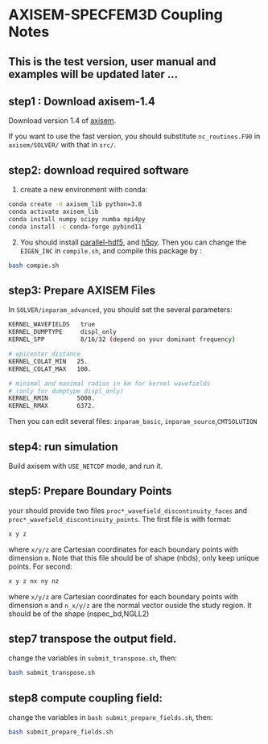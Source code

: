 # AXISEM-SPECFEM3D Coupling Notes

## This is the test version, user manual and examples will be updated later ...

## step1 : Download axisem-1.4
Download version 1.4 of [axisem](https://github.com/geodynamics/axisem). 

If you want to use the fast version, you should substitute `nc_routines.F90` in `axisem/SOLVER/` with that in `src/`.

## step2: download required software
1. create a new environment with conda:
```bash
conda create -n axisem_lib python=3.8 
conda activate axisem_lib
conda install numpy scipy numba mpi4py
conda install -c conda-forge pybind11  
```
2. You should install [parallel-hdf5](https://support.hdfgroup.org/HDF5/PHDF5/), and [h5py](https://docs.h5py.org/en/stable/mpi.html). Then you can change the `EIGEN_INC` in `compile.sh`, and compile this package by :
```bash
bash compie.sh
```


## step3: Prepare AXISEM Files
In `SOLVER/inparam_advanced`, you should set the several parameters:
```bash 
KERNEL_WAVEFIELDS   true
KERNEL_DUMPTYPE     displ_only
KERNEL_SPP          8/16/32 (depend on your dominant frequency)

# epicenter distance
KERNEL_COLAT_MIN   25.
KERNEL_COLAT_MAX   100.

# minimal and maximal radius in km for kernel wavefields
# (only for dumptype displ_only)
KERNEL_RMIN        5000.
KERNEL_RMAX        6372.
```
Then you can edit several files: `inparam_basic`, `inparam_source`,`CMTSOLUTION`

## step4: run simulation
Build axisem with `USE_NETCDF` mode, and run it.

## step5: Prepare Boundary Points
your should provide two files `proc*_wavefield_discontinuity_faces` and `proc*_wavefield_discontinuity_points`. The first file is with format: 
```bash
x y z
```
where `x/y/z` are Cartesian coordinates for each boundary points with dimension `m`. Note that this file should be of shape (nbds), only keep unique points. For second:
```bash
x y z nx ny nz
```
where `x/y/z` are Cartesian coordinates for each boundary points with dimension `m` and `n_x/y/z` are the normal vector ouside the study region. It should be of the shape (nspec_bd,NGLL2)

## step7 transpose the output field.
change the variables in `submit_transpose.sh`, then:
```bash
bash submit_transpose.sh 
```

## step8 compute coupling field:
change the variables in `bash submit_prepare_fields.sh`, then:
```bash
bash submit_prepare_fields.sh 
```
